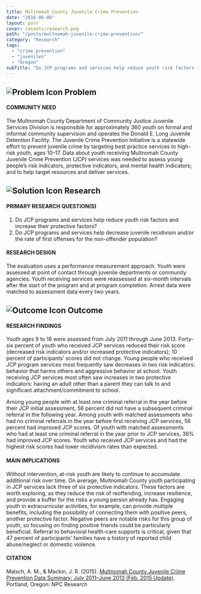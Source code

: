 ```yaml
---
title: Multnomah County Juvenile Crime Prevention
date: "2016-06-06"
layout: post
cover: /assets/research.png
path: "/posts/multnomah-juvenile-crime-prevention/"
category: "Research"
tags:
  - "crime prevention"
  - "juveniles"
  - "Oregon"
subTitle: "Do JCP programs and services help reduce youth risk factors and increase their protective factors?"
---
```

## ![Problem Icon](https://github.com/google/material-design-icons/raw/master/alert/1x_web/ic_error_outline_black_48dp.png "Problem") Problem

#### COMMUNITY NEED

The Multnomah County Department of Community Justice Juvenile Services Division is responsible for approximately 360 youth on formal and informal community supervision and operates the Donald E. Long Juvenile Detention Facility. The Juvenile Crime Prevention Initiative is a statewide effort to prevent juvenile crime by targeting best practice services to high-risk youth, ages 10–17. Data about youth receiving Multnomah County Juvenile Crime Prevention (JCP) services was needed to assess young people’s risk indicators, protective indicators, and mental health indicators; and to help target resources and deliver services.

## ![Solution Icon](https://github.com/google/material-design-icons/raw/master/action/1x_web/ic_lightbulb_outline_black_48dp.png "Solution") Research

#### PRIMARY RESEARCH QUESTION(S)

1. Do JCP programs and services help reduce youth risk factors and increase their protective factors?
2. Do JCP programs and services help decrease juvenile recidivism and/or the rate of first offenses for the non-offender population?

#### RESEARCH DESIGN

The evaluation uses a performance measurement approach. Youth were assessed at point of contact through juvenile departments or community agencies. Youth receiving services were reassessed at six-month intervals after the start of the program and at program completion. Arrest data were matched to assessment data every two years.

## ![Outcome Icon](https://github.com/google/material-design-icons/raw/master/action/1x_web/ic_view_list_black_48dp.png "Outcome") Outcome

#### RESEARCH FINDINGS

Youth ages 9 to 18 were assessed from July 2011 through June 2013. Forty-six percent of youth who received JCP services reduced their risk score (decreased risk indicators and/or increased protective indicators); 10 percent of participants’ scores did not change. Young people who received JCP program services most frequently saw decreases in two risk indicators: behavior that harms others and aggressive behavior at school. Youth receiving JCP services most often saw increases in two protective indicators: having an adult other than a parent they can talk to and significant attachment/commitment to school.

Among young people with at least one criminal referral in the year before their JCP initial assessment, 56 percent did not have a subsequent criminal referral in the following year. Among youth with matched assessments who had no criminal referrals in the year before first receiving JCP services, 56 percent had improved JCP scores. Of youth with matched assessments who had at least one criminal referral in the year prior to JCP services, 36% had improved JCP scores. Youth who received JCP services and had the highest risk scores had lower recidivism rates than expected.

#### MAIN IMPLICATIONS

Without intervention, at-risk youth are likely to continue to accumulate additional risk over time. On average, Multnomah County youth participating in JCP services lack three of six protective indicators. These factors are worth exploring, as they reduce the risk of reoffending, increase resilience, and provide a buffer for the risks a young person already has. Engaging youth in extracurricular activities, for example, can provide multiple benefits, including the possibility of connecting them with positive peers, another protective factor. Negative peers are notable risks for this group of youth, so focusing on finding positive friends could be particularly beneficial. Referral to behavioral health-care supports is critical, given that 47 percent of participants’ families have a history of reported child abuse/neglect or domestic violence.

#### CITATION

Malsch, A. M., & Mackin, J. R. (2015). [Multnomah County Juvenile Crime Prevention Data Summary: July 2011–June 2013 (Feb. 2015 Update)](http://npcresearch.com/wp-content/uploads/Multnomah-County_2011-13-JCP-Report_Updated-April-2015.pdf). Portland, Oregon: NPC Research
